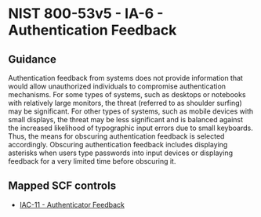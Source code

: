 # NIST 800-53v5 - IA-6 - Authentication Feedback
## Guidance
Authentication feedback from systems does not provide information that would allow unauthorized individuals to compromise authentication mechanisms. For some types of systems, such as desktops or notebooks with relatively large monitors, the threat (referred to as shoulder surfing) may be significant. For other types of systems, such as mobile devices with small displays, the threat may be less significant and is balanced against the increased likelihood of typographic input errors due to small keyboards. Thus, the means for obscuring authentication feedback is selected accordingly. Obscuring authentication feedback includes displaying asterisks when users type passwords into input devices or displaying feedback for a very limited time before obscuring it.
## Mapped SCF controls
- [IAC-11 - Authenticator Feedback](../scf/iac-11-authenticatorfeedback.md)